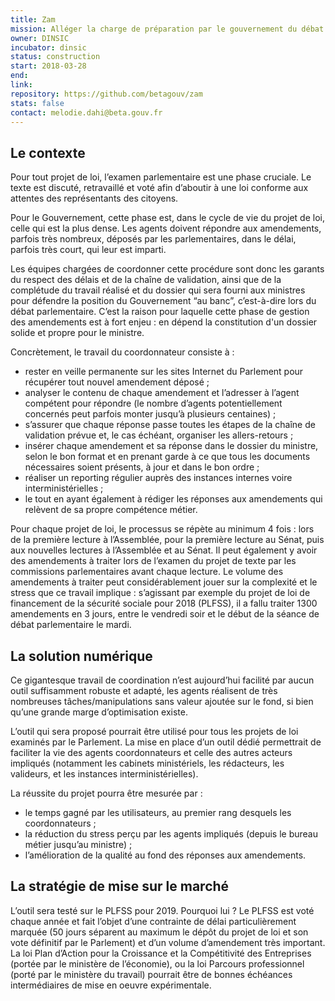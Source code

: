 ```yaml
---
title: Zam
mission: Alléger la charge de préparation par le gouvernement du débat parlementaire.
owner: DINSIC
incubator: dinsic
status: construction
start: 2018-03-28
end:
link:
repository: https://github.com/betagouv/zam
stats: false
contact: melodie.dahi@beta.gouv.fr
---
```


## Le contexte

Pour tout projet de loi, l’examen parlementaire est une phase cruciale. Le texte est discuté, retravaillé et voté afin d’aboutir à une loi conforme aux attentes des représentants des citoyens.

Pour le Gouvernement, cette phase est, dans le cycle de vie du projet de loi, celle qui est la plus dense. Les agents doivent répondre aux amendements, parfois très nombreux, déposés par les parlementaires, dans le délai, parfois très court, qui leur est imparti.

Les équipes chargées de coordonner cette procédure sont donc les garants du respect des délais et de la chaîne de validation, ainsi que de la complétude du travail réalisé et du dossier qui sera fourni aux ministres pour défendre la position du Gouvernement “au banc”, c’est-à-dire lors du débat parlementaire. C’est la raison pour laquelle cette phase de gestion des amendements est à fort enjeu : en dépend la constitution d'un dossier solide et propre pour le ministre.

Concrètement, le travail du coordonnateur consiste à :
- rester en veille permanente sur les sites Internet du Parlement pour récupérer tout nouvel amendement déposé ;
- analyser le contenu de chaque amendement et l’adresser à l’agent compétent pour répondre (le nombre d’agents potentiellement concernés peut parfois monter jusqu’à plusieurs centaines) ;
- s’assurer que chaque réponse passe toutes les étapes de la chaîne de validation prévue et, le cas échéant, organiser les allers-retours ;
- insérer chaque amendement et sa réponse dans le dossier du ministre, selon le bon format et en prenant garde à ce que tous les documents nécessaires soient présents, à jour et dans le bon ordre ;
- réaliser un reporting régulier auprès des instances internes voire interministérielles ;
- le tout en ayant également à rédiger les réponses aux amendements qui relèvent de sa propre compétence métier.

Pour chaque projet de loi, le processus se répète au minimum 4 fois : lors de la première lecture à l’Assemblée, pour la première lecture au Sénat, puis aux nouvelles lectures à l’Assemblée et au Sénat. Il peut également y avoir des amendements à traiter lors de l’examen du projet de texte par les commissions parlementaires avant chaque lecture.
Le volume des amendements à traiter peut considérablement jouer sur la complexité et le stress que ce travail implique : s’agissant par exemple du projet de loi de financement de la sécurité sociale pour 2018 (PLFSS), il a fallu traiter 1300 amendements en 3 jours, entre le vendredi soir et le début de la séance de débat parlementaire le mardi.

## La solution numérique

Ce gigantesque travail de coordination n’est aujourd’hui facilité par aucun outil suffisamment robuste et adapté, les agents réalisent de très nombreuses tâches/manipulations sans valeur ajoutée sur le fond, si bien qu’une grande marge d’optimisation existe.

L’outil qui sera proposé pourrait être utilisé pour tous les projets de loi examinés par le Parlement. La mise en place d’un outil dédié permettrait de faciliter la vie des agents coordonnateurs et celle des autres acteurs impliqués (notamment les cabinets ministériels, les rédacteurs, les valideurs, et les instances interministérielles).

La réussite du projet pourra être mesurée par :
- le temps gagné par les  utilisateurs, au premier rang desquels les coordonnateurs ;
- la réduction du stress perçu par les agents impliqués (depuis le bureau métier jusqu’au ministre) ;
- l’amélioration de la qualité au fond des réponses aux amendements.

## La stratégie de mise sur le marché

L’outil sera testé sur le PLFSS pour 2019. Pourquoi lui ? Le PLFSS est voté chaque année et fait l’objet d’une contrainte de délai particulièrement marquée (50 jours séparent au maximum le dépôt du projet de loi et son vote définitif par le Parlement) et d’un volume d’amendement très important.
La loi Plan d’Action pour la Croissance et la Compétitivité des Entreprises (portée par le ministère de l’économie), ou la loi Parcours professionnel (porté par le ministère du travail) pourrait être de bonnes échéances intermédiaires de mise en oeuvre expérimentale.
